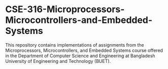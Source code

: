 # CSE-316-Microprocessors-Microcontrollers-and-Embedded-Systems
This repository contains implementations of assignments from the Microprocessors, Microcontrollers, and Embedded Systems course offered in the Department of Computer Science and Engineering at Bangladesh University of Engineering and Technology (BUET).
